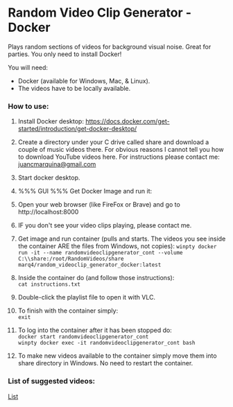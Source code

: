 # Random Video Clip Generator - Docker
Plays random sections of videos for background visual noise. Great for parties. You only need to install Docker! 

You will need:
* Docker (available for Windows, Mac, & Linux).
* The videos have to be locally available.

### How to use: ###
1. Install Docker desktop: https://docs.docker.com/get-started/introduction/get-docker-desktop/ 
2. Create a directory under your C drive called share and download a couple of music videos there. For obvious reasons I cannot tell you how to download YouTube videos here. For instructions please contact me: juancmarquina@gmail.com 
3. Start docker desktop. 
4. %%% GUI %%% Get Docker Image and run it:
5. Open your web browser (like FireFox or Brave) and go to http://localhost:8000
6. IF you don't see your video clips playing, please contact me. 



8. Get image and run container (pulls and starts. The videos you see inside the container ARE the files from Windows, not copies): `winpty docker run -it --name randomvideoclipgenerator_cont --volume C:\\share:/root/RandomVideos/share marq4/random_videoclip_generator_docker:latest`
9. Inside the container do (and follow those instructions):  
    `cat instructions.txt`
10. Double-click the playlist file to open it with VLC.
11. To finish with the container simply:  
    `exit`
12. To log into the container after it has been stopped do:  
    `docker start randomvideoclipgenerator_cont`  
    `winpty docker exec -it randomvideoclipgenerator_cont bash`
13. To make new videos available to the container simply move them into share directory in Windows. No need to restart the container.

### List of suggested videos: ###
[List](https://github.com/marq4/Random-Video-Clip-Generator/blob/main/List.md "List")
